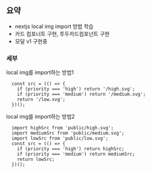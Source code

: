 ## 요약

- nextjs local img import 방법 학습
- 카드 컴포너트 구현, 투두카드컴포넌트 구현
- 모달 v1 구현중

### 세부

local img를 import하는 방법1

```
  const src = (() => {
    if (priority === 'high') return '/high.svg';
    if (priority === 'medium') return '/medium.svg';
    return '/low.svg';
  })();
```

local img를 import하는 방법2

```
  import highSrc from 'public/high.svg';
  import mediumSrc from 'public/medium.svg';
  import lowSrc from 'public/low.svg';
  const src = (() => {
    if (priority === 'high') return highSrc;
    if (priority === 'medium') return mediumSrc;
    return lowSrc;
  })();
```
